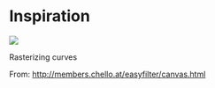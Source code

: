 # Inspiration

![](https://db-feed.s3.amazonaws.com/legacy/Screenshot_from_2020_03_21_22_14_03-1584843319243.png)

Rasterizing curves

From: http://members.chello.at/easyfilter/canvas.html
